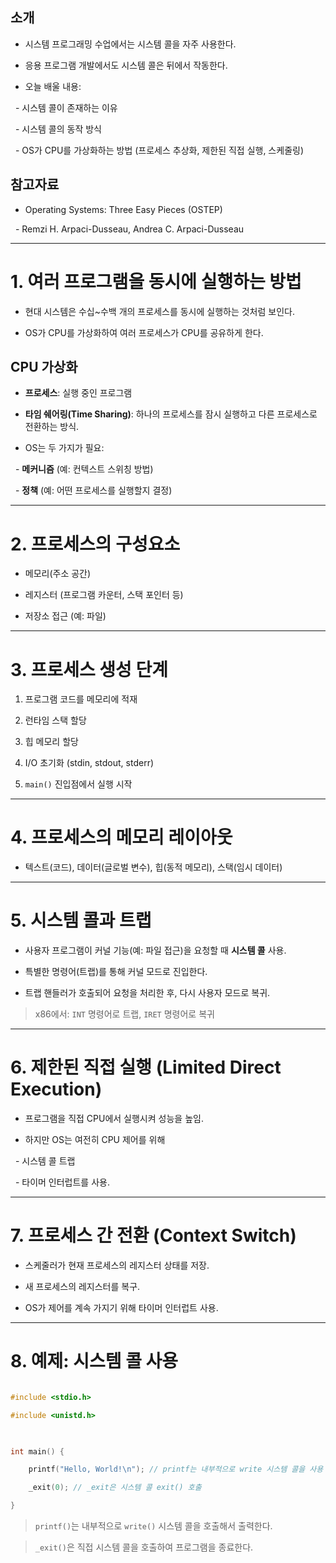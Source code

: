 
## 소개

- 시스템 프로그래밍 수업에서는 시스템 콜을 자주 사용한다.

- 응용 프로그램 개발에서도 시스템 콜은 뒤에서 작동한다.

- 오늘 배울 내용:

  - 시스템 콜이 존재하는 이유

  - 시스템 콜의 동작 방식

  - OS가 CPU를 가상화하는 방법 (프로세스 추상화, 제한된 직접 실행, 스케줄링)  

## 참고자료

- Operating Systems: Three Easy Pieces (OSTEP)

  - Remzi H. Arpaci-Dusseau, Andrea C. Arpaci-Dusseau  

---
  
# 1. 여러 프로그램을 동시에 실행하는 방법

  
- 현대 시스템은 수십~수백 개의 프로세스를 동시에 실행하는 것처럼 보인다.

- OS가 CPU를 가상화하여 여러 프로세스가 CPU를 공유하게 한다.

  
## CPU 가상화

- **프로세스**: 실행 중인 프로그램

- **타임 쉐어링(Time Sharing)**: 하나의 프로세스를 잠시 실행하고 다른 프로세스로 전환하는 방식.

- OS는 두 가지가 필요:

  - **메커니즘** (예: 컨텍스트 스위칭 방법)

  - **정책** (예: 어떤 프로세스를 실행할지 결정)  

---
# 2. 프로세스의 구성요소


- 메모리(주소 공간)

- 레지스터 (프로그램 카운터, 스택 포인터 등)

- 저장소 접근 (예: 파일)

---

# 3. 프로세스 생성 단계

  
1. 프로그램 코드를 메모리에 적재

2. 런타임 스택 할당

3. 힙 메모리 할당

4. I/O 초기화 (stdin, stdout, stderr)

5. `main()` 진입점에서 실행 시작

---

# 4. 프로세스의 메모리 레이아웃

  

- 텍스트(코드), 데이터(글로벌 변수), 힙(동적 메모리), 스택(임시 데이터)

---  

# 5. 시스템 콜과 트랩

  

- 사용자 프로그램이 커널 기능(예: 파일 접근)을 요청할 때 **시스템 콜** 사용.

- 특별한 명령어(트랩)를 통해 커널 모드로 진입한다.

- 트랩 핸들러가 호출되어 요청을 처리한 후, 다시 사용자 모드로 복귀.

  

> x86에서: `INT` 명령어로 트랩, `IRET` 명령어로 복귀


---

# 6. 제한된 직접 실행 (Limited Direct Execution)

  

- 프로그램을 직접 CPU에서 실행시켜 성능을 높임.

- 하지만 OS는 여전히 CPU 제어를 위해

  - 시스템 콜 트랩

  - 타이머 인터럽트를 사용.

---

# 7. 프로세스 간 전환 (Context Switch)


- 스케줄러가 현재 프로세스의 레지스터 상태를 저장.

- 새 프로세스의 레지스터를 복구.

- OS가 제어를 계속 가지기 위해 타이머 인터럽트 사용.

  
---

# 8. 예제: 시스템 콜 사용


```c

#include <stdio.h>

#include <unistd.h>

  

int main() {

    printf("Hello, World!\n"); // printf는 내부적으로 write 시스템 콜을 사용

    _exit(0); // _exit은 시스템 콜 exit() 호출

}

```

  

> `printf()`는 내부적으로 `write()` 시스템 콜을 호출해서 출력한다.  

> `_exit()`은 직접 시스템 콜을 호출하여 프로그램을 종료한다.